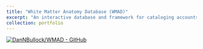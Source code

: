 ```yaml
---
title: "White Matter Anatomy Database (WMAD)"
excerpt: "An interactive database and framework for cataloging accounts of white matter tracts and their anatomy throughout the literature.<br/><img src='/images/WMADgif2.gif'>"
collection: portfolio
---
```


[![DanNBullock/WMAD - GitHub](https://gh-card.dev/repos/DanNBullock/WMAD.svg)](https://github.com/DanNBullock/WMAD)
